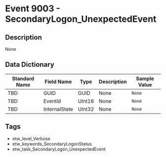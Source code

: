 # Event 9003 - SecondaryLogon_UnexpectedEvent

## Description
None

## Data Dictionary
|Standard Name|Field Name|Type|Description|Sample Value|
|---|---|---|---|---|
|TBD|GUID|GUID|None|`None`|
|TBD|EventId|UInt16|None|`None`|
|TBD|InternalState|UInt32|None|`None`|

## Tags
* etw_level_Verbose
* etw_keywords_SecondaryLogonStatus
* etw_task_SecondaryLogon_UnexpectedEvent